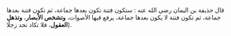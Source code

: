 قال حذيفة بن اليمان رضي الله عنه : ستكون فتنة تكون بعدها جماعة، ثم تكون فتنة بعدها جماعة، ثم تكون فتنة لا يكون بعدها جماعة، يرفع فيها الأصوات، **وتشخص الأبصار**، **وتذهل العقول**، فلا تكاد تجد رجلًا).